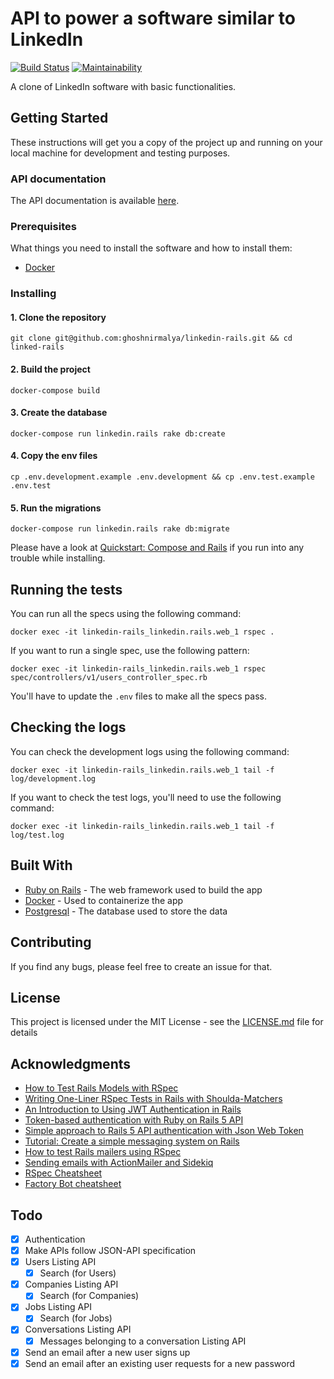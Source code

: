 # API to power a software similar to LinkedIn

[![Build Status](https://travis-ci.org/ghoshnirmalya/linkedin-rails.svg?branch=master)](https://travis-ci.org/ghoshnirmalya/linkedin-rails)
[![Maintainability](https://api.codeclimate.com/v1/badges/44ac5eaed20a31c9b97c/maintainability)](https://codeclimate.com/github/ghoshnirmalya/linkedin-rails/maintainability)

A clone of LinkedIn software with basic functionalities.

## Getting Started

These instructions will get you a copy of the project up and running on your local machine for development and testing purposes.

### API documentation

The API documentation is available [here](https://documenter.getpostman.com/view/325212/RWMFtU4c#rate-limit).

### Prerequisites

What things you need to install the software and how to install them:

- [Docker](https://docs.docker.com/)

### Installing

#### 1. Clone the repository

```
git clone git@github.com:ghoshnirmalya/linkedin-rails.git && cd linked-rails
```

#### 2. Build the project

```
docker-compose build
```

#### 3. Create the database

```
docker-compose run linkedin.rails rake db:create
```

#### 4. Copy the env files

```
cp .env.development.example .env.development && cp .env.test.example .env.test
```

#### 5. Run the migrations

```
docker-compose run linkedin.rails rake db:migrate
```

Please have a look at [Quickstart: Compose and Rails](https://docs.docker.com/compose/rails/) if you run into any trouble while installing.

## Running the tests

You can run all the specs using the following command:

```
docker exec -it linkedin-rails_linkedin.rails.web_1 rspec .
```

If you want to run a single spec, use the following pattern:

```
docker exec -it linkedin-rails_linkedin.rails.web_1 rspec spec/controllers/v1/users_controller_spec.rb
```

You'll have to update the `.env` files to make all the specs pass.

## Checking the logs

You can check the development logs using the following command:

```
docker exec -it linkedin-rails_linkedin.rails.web_1 tail -f log/development.log
```

If you want to check the test logs, you'll need to use the following command:

```
docker exec -it linkedin-rails_linkedin.rails.web_1 tail -f log/test.log
```

## Built With

- [Ruby on Rails](https://rubyonrails.org/) - The web framework used to build the app
- [Docker](https://www.docker.com/) - Used to containerize the app
- [Postgresql](https://www.postgresql.org/) - The database used to store the data

## Contributing

If you find any bugs, please feel free to create an issue for that.

## License

This project is licensed under the MIT License - see the [LICENSE.md](LICENSE.md) file for details

## Acknowledgments

- [How to Test Rails Models with RSpec](https://semaphoreci.com/community/tutorials/how-to-test-rails-models-with-rspec)
- [Writing One-Liner RSpec Tests in Rails with Shoulda-Matchers](https://semaphoreci.com/community/tutorials/writing-one-liner-rspec-tests-in-rails-with-shoulda-matchers)
- [An Introduction to Using JWT Authentication in Rails](https://www.sitepoint.com/introduction-to-using-jwt-in-rails/)
- [Token-based authentication with Ruby on Rails 5 API](https://www.pluralsight.com/guides/token-based-authentication-with-ruby-on-rails-5-api)
- [Simple approach to Rails 5 API authentication with Json Web Token](https://www.codementor.io/omedale/simple-approach-to-rails-5-api-authentication-with-json-web-token-cpqbgrdo6)
- [Tutorial: Create a simple messaging system on Rails](https://medium.com/@danamulder/tutorial-create-a-simple-messaging-system-on-rails-d9b94b0fbca1)
- [How to test Rails mailers using RSpec](https://www.lucascaton.com.br/2010/10/25/how-to-test-mailers-in-rails-with-rspec/)
- [Sending emails with ActionMailer and Sidekiq](https://gist.github.com/maxivak/690e6c353f65a86a4af9)
- [RSpec Cheatsheet](https://gist.github.com/eliotsykes/5b71277b0813fbc0df56)
- [Factory Bot cheatsheet](https://devhints.io/factory_bot)

## Todo

- [x] Authentication
- [x] Make APIs follow JSON-API specification
- [x] Users Listing API
  - [x] Search (for Users)
- [x] Companies Listing API
  - [x] Search (for Companies)
- [x] Jobs Listing API
  - [x] Search (for Jobs)
- [x] Conversations Listing API
  - [x] Messages belonging to a conversation Listing API
- [x] Send an email after a new user signs up
- [x] Send an email after an existing user requests for a new password
